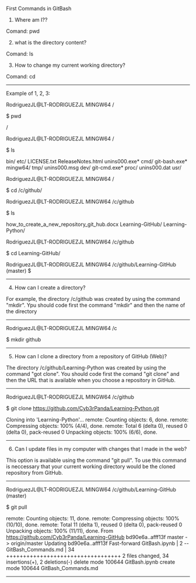 First Commands in GitBash

1. Where am I??

Comand: pwd

2. what is the directory content?

Comand: ls

3. How to change my current working directory?

Comand: cd

*********************************************************************************
Example of 1, 2, 3:

RodriguezJL@LT-RODRIGUEZJL MINGW64 /

$ pwd

/

RodriguezJL@LT-RODRIGUEZJL MINGW64 /

$ ls

bin/  etc/           LICENSE.txt  ReleaseNotes.html  unins000.exe*
cmd/  git-bash.exe*  mingw64/     tmp/               unins000.msg
dev/  git-cmd.exe*   proc/        unins000.dat       usr/

RodriguezJL@LT-RODRIGUEZJL MINGW64 /

$ cd /c/github/

RodriguezJL@LT-RODRIGUEZJL MINGW64 /c/github

$ ls

how_to_create_a_new_repository_git_hub.docx  Learning-GitHub/  Learning-Python/

RodriguezJL@LT-RODRIGUEZJL MINGW64 /c/github

$ cd Learning-GitHub/

RodriguezJL@LT-RODRIGUEZJL MINGW64 /c/github/Learning-GitHub (master)
$

*********************************************************************************

4. How can I create a directory?

For example, the directory /c/github was created by using the command "mkdir". Ypu should code first the command "mkdir" and then the name of the directory 

*********************************************************************************
RodriguezJL@LT-RODRIGUEZJL MINGW64 /c

$ mkdir github
*********************************************************************************

5. How can I clone a directory from a repository of GitHub (Web)?

The directory /c/github/Learning-Python was created by using the command "got clone". You should code first the comand "git clone" and then the URL that is available when you choose a repository in GitHub.

*********************************************************************************
RodriguezJL@LT-RODRIGUEZJL MINGW64 /c/github

$ git clone https://github.com/Cyb3rPanda/Learning-Python.git

Cloning into 'Learning-Python'...
remote: Counting objects: 6, done.
remote: Compressing objects: 100% (4/4), done.
remote: Total 6 (delta 0), reused 0 (delta 0), pack-reused 0
Unpacking objects: 100% (6/6), done.
*********************************************************************************

6. Can I update files in my computer with changes that I made in the web?

This option is available using the command "git pull". To use this command is neccessary that your current working directory would be the cloned repository from GitHub. 

*********************************************************************************
RodriguezJL@LT-RODRIGUEZJL MINGW64 /c/github/Learning-GitHub (master)

$ git pull

remote: Counting objects: 11, done.
remote: Compressing objects: 100% (10/10), done.
remote: Total 11 (delta 1), reused 0 (delta 0), pack-reused 0
Unpacking objects: 100% (11/11), done.
From https://github.com/Cyb3rPanda/Learning-GitHub
   bd90e6a..afff13f  master     -> origin/master
Updating bd90e6a..afff13f
Fast-forward
 GitBash.ipynb       |  2 --
 GitBash_Commands.md | 34 ++++++++++++++++++++++++++++++++++
 2 files changed, 34 insertions(+), 2 deletions(-)
 delete mode 100644 GitBash.ipynb
 create mode 100644 GitBash_Commands.md
*********************************************************************************

